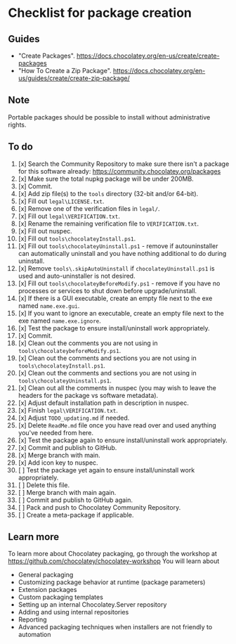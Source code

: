 ﻿# Checklist for package creation

## Guides

- "Create Packages". <https://docs.chocolatey.org/en-us/create/create-packages>
- "How To Create a Zip Package". <https://docs.chocolatey.org/en-us/guides/create/create-zip-package/>

## Note

Portable packages should be possible to install without administrative rights.

## To do

1. [x] Search the Community Repository to make sure there isn't a package for this software already: <https://community.chocolatey.org/packages>
2. [x] Make sure the total nupkg package will be under 200MB.
3. [x] Commit.
4. [x] Add zip file(s) to the `tools` directory (32-bit and/or 64-bit).
5. [x] Fill out `legal\LICENSE.txt`.
6. [x] Remove one of the verification files in `legal/`.
7. [x] Fill out `legal\VERIFICATION.txt`.
8. [x] Rename the remaining verification file to `VERIFICATION.txt`.
9. [x] Fill out nuspec.
10. [x] Fill out `tools\chocolateyInstall.ps1`.
11. [x] Fill out `tools\chocolateyUninstall.ps1` - remove if autouninstaller can automatically uninstall and you have nothing additional to do during uninstall.
12. [x] Remove `tools\.skipAutoUninstall` if `chocolateyUninstall.ps1` is used and auto-uninstaller is not desired.
13. [x] Fill out `tools\chocolateyBeforeModify.ps1` - remove if you have no processes or services to shut down before upgrade/uninstall.
14. [x] If there is a GUI executable, create an empty file next to the exe named `name.exe.gui`.
15. [x] If you want to ignore an executable, create an empty file next to the exe named `name.exe.ignore`.
16. [x] Test the package to ensure install/uninstall work appropriately.
17. [x] Commit.
18. [x] Clean out the comments you are not using in `tools\chocolateybeforeModify.ps1`.
19. [x] Clean out the comments and sections you are not using in `tools\chocolateyInstall.ps1`.
20. [x] Clean out the comments and sections you are not using in `tools\chocolateyUninstall.ps1`.
21. [x] Clean out all the comments in nuspec (you may wish to leave the headers for the package vs software metadata).
22. [x] Adjust default installation path in description in nuspec.
23. [x] Finish `legal\VERIFICATION.txt`.
24. [x] Adjust `TODO_updating.md` if needed.
25. [x] Delete `ReadMe.md` file once you have read over and used anything you've needed from here.
26. [x] Test the package again to ensure install/uninstall work appropriately.
27. [x] Commit and publish to GitHub.
28. [x] Merge branch with main.
29. [x] Add icon key to nuspec.
30. [ ] Test the package yet again to ensure install/uninstall work appropriately.
31. [ ] Delete this file.
32. [ ] Merge branch with main again.
33. [ ] Commit and publish to GitHub again.
34. [ ] Pack and push to Chocolatey Community Repository.
35. [ ] Create a meta-package if applicable.

## Learn more

To learn more about Chocolatey packaging, go through the workshop at <https://github.com/chocolatey/chocolatey-workshop>
You will learn about

- General packaging
- Customizing package behavior at runtime (package parameters)
- Extension packages
- Custom packaging templates
- Setting up an internal Chocolatey.Server repository
- Adding and using internal repositories
- Reporting
- Advanced packaging techniques when installers are not friendly to automation
